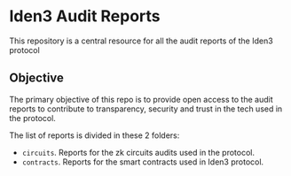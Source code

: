 # Iden3 Audit Reports
This repository is a central resource for all the audit reports of the Iden3 protocol

## Objective
The primary objective of this repo is to provide open access to the audit reports to contribute to transparency, security and trust in the tech used in the protocol.

The list of reports is divided in these 2 folders:
- `circuits`. Reports for the zk circuits audits used in the protocol.
- `contracts`. Reports for the smart contracts used in Iden3 protocol.